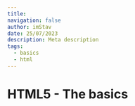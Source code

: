 ```yaml
---
title: 
navigation: false
author: imStav
date: 25/07/2023
description: Meta description
tags:
  - basics
  - html
---
```


# HTML5 - The basics